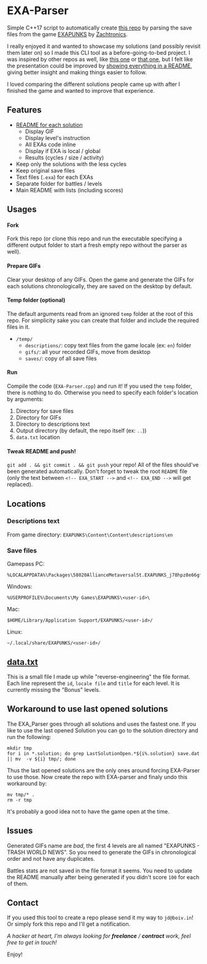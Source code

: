 # EXA-Parser
Simple C++17 script to automatically create [this repo](https://github.com/starburst997/EXAPUNKS) by parsing the save files from the game [EXAPUNKS](https://store.steampowered.com/app/716490/EXAPUNKS/) by [Zachtronics](https://www.zachtronics.com/).

I really enjoyed it and wanted to showcase my solutions (and possibly revisit them later on) so I made this CLI tool as a before-going-to-bed project. I was inspired by other repos as well, like [this one](https://github.com/StinkingBanana/exapunks-solutions) or [that one](https://github.com/Seraphli/EXAPunks), but I felt like the presentation could be improved by [showing everything in a README](https://github.com/starburst997/EXAPUNKS/tree/main/solutions/23-xtreme-league-baseball-player-database), giving better insight and making things easier to follow. 

I loved comparing the different solutions people came up with after I finished the game and wanted to improve that experience.

## Features
- [README for each solution](https://github.com/starburst997/EXAPUNKS/tree/main/solutions/22-alliance-power-and-light-streetsmarts-gis-database)
  - Display GIF
  - Display level's instruction
  - All EXAs code inline
  - Display if EXA is local / global
  - Results (cycles / size / activity)
- Keep only the solutions with the less cycles
- Keep original save files
- Text files (`.exa`) for each EXAs 
- Separate folder for battles / levels
- Main README with lists (including scores)

## Usages

#### Fork

Fork this repo (or clone this repo and run the executable specifying a different output folder to start a fresh empty repo without the parser as well).

#### Prepare GIFs

Clear your desktop of any GIFs. Open the game and generate the GIFs for each solutions chronologically, they are saved on the desktop by default.

#### Temp folder (optional)

The default arguments read from an ignored `temp` folder at the root of this repo. For simplicity sake you can create that folder and include the required files in it.

- `/temp/`
  - `descriptions/`: copy text files from the game locale (ex: `en`) folder
  - `gifs/`: all your recorded GIFs, move from desktop
  - `saves/`: copy of all save files

#### Run

Compile the code (`EXA-Parser.cpp`) and run it! If you used the `temp` folder, there is nothing to do. Otherwise you need to specify each folder's location by arguments:

1. Directory for save files
2. Directory for GIFs
3. Directory to descriptions text
4. Output directory (by default, the repo itself (ex: `..`))
5. `data.txt` location

#### Tweak README and push!

`git add . && git commit . && git push` your repo! All of the files should've been generated automatically. Don't forget to tweak the root `README` file (only the text between `<!-- EXA_START -->` and `<!-- EXA_END -->` will get replaced).

## Locations

### Descriptions text

From game directory:
`EXAPUNKS\Content\Content\descriptions\en`

### Save files

Gamepass PC:
```
%LOCALAPPDATA%\Packages\58020AllianceMetaversalSt.EXAPUNKS_j78hpz8e66gfw\SystemAppData\xgs\0009000000DE7310_00000000000000000000000065287F60\all
```

Windows:
```
%USERPROFILE%\Documents\My Games\EXAPUNKS\<user-id>\
```

Mac:
```
$HOME/Library/Application Support/EXAPUNKS/<user-id>/
```

Linux:
```
~/.local/share/EXAPUNKS/<user-id>/
```

## [data.txt](data.txt)

This is a small file I made up while "reverse-engineering" the file format. Each line represent the `id`, `locale file` and `title` for each level. It is currently missing the "Bonus" levels.

## Workaround to use last opened solutions

The EXA_Parser goes through all solutions and uses the fastest one. If you like to use the last opened Solution you can go to the solution directory and run the following:
```
mkdir tmp
for i in *.solution; do grep LastSolutionOpen.*${i%.solution} save.dat || mv  -v ${i} tmp/; done
```
Thus the last opened solutions are the only ones around forcing EXA-Parser to use those.
Now create the repo with EXA-parser and finaly undo this workaround by:
```
mv tmp/* .
rm -r tmp
```
It's probably a good idea not to have the game open at the time.

## Issues
Generated GIFs name are *bad*, the first 4 levels are all named "EXAPUNKS - TRASH WORLD NEWS". So you need to generate the GIFs in chronological order and not have any duplicates.

Battles stats are not saved in the file format it seems. You need to update the README manually after being generated if you didn't score `100` for each of them.

## Contact
If you used this tool to create a repo please send it my way to `jd@boiv.in`! Or simply fork this repo and I'll get a notification.

*A hacker at heart, I'm always looking for **freelance** / **contract** work, feel free to get in touch!*

Enjoy!
